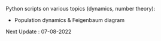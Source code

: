 Python scripts on various topics (dynamics, number theory):
- Population dynamics & Feigenbaum diagram

Next Update : 07-08-2022
